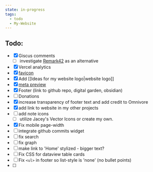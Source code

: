 ```yaml
---
state: in-progress
tags:
  - todo
  - My-Website
---
```

## Todo:

- [x] Giscus comments
    - [ ] investigate [Remark42](https://remark42.com/) as an alternative
- [x] Vercel analytics
- [x] [favicon](https://dg-docs.ole.dev/getting-started/04-appearance-settings/#favicon)
- [x] Add [[Ideas for my website logo|website logo]]
- [x] [meta preview](https://dg-docs.ole.dev/advanced/note-specific-settings/#metatags)
- [x] Footer (link to github repo, digital garden, obsidian)
- [ ] Donations
- [x] increase transparency of footer text and add credit to Omnivore
- [x] add link to website in my other projects
- [ ] add note icons
	- [ ] utilize Jacey's Vector Icons or create my own.
- [x] Fix mobile page-width
- [ ] integrate github commits widget
- [ ] fix search
- [ ] fix graph
- [ ] make link to 'Home' stylized - bigger text?
- [ ] Fix CSS for dataview table cards
- [ ] Fix `<ul>` in footer so list-style is 'none' (no bullet points)
- [ ] 